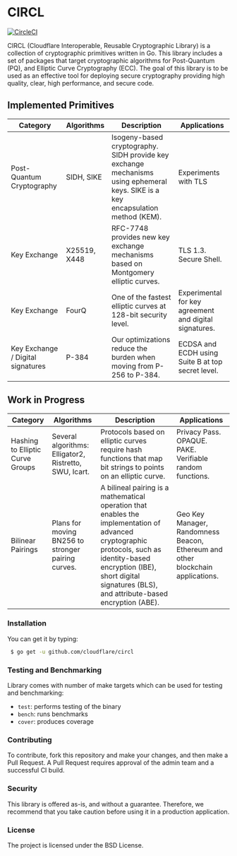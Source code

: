 # CIRCL
[![CircleCI](https://circleci.com/gh/cloudflare/circl/tree/master.svg?style=svg&circle-token=a184a4d0cbff045907c8061bda35fc17dab465dc)](https://circleci.com/gh/cloudflare/circl/tree/master)

CIRCL (Cloudflare Interoperable, Reusable Cryptographic Library) is a collection
of cryptographic primitives written in Go. This library includes a set of
packages that target cryptographic algorithms for Post-Quantum (PQ), and Elliptic
Curve Cryptography (ECC). The goal of this library is to be used as an effective
tool for deploying secure cryptography providing high quality, clear, high
performance, and secure code.

## Implemented Primitives

| Category | Algorithms | Description | Applications |
|-----------|------------|-------------|--------------|
| Post-Quantum Cryptography | SIDH, SIKE | Isogeny-based cryptography. SIDH provide key exchange mechanisms using ephemeral keys. SIKE is a key encapsulation method (KEM). | Experiments with TLS |
| Key Exchange | X25519, X448 | RFC-7748 provides new key exchange mechanisms based on Montgomery elliptic curves. | TLS 1.3. Secure Shell. |
| Key Exchange | FourQ | One of the fastest elliptic curves at 128-bit security level. | Experimental for key agreement and digital signatures. |
| Key Exchange / Digital signatures | P-384 | Our optimizations reduce the burden when moving from P-256 to P-384. |  ECDSA and ECDH using Suite B at top secret level. |

## Work in Progress

| Category | Algorithms | Description | Applications |
|-----------|------------|-------------|--------------|
| Hashing to Elliptic Curve Groups| Several algorithms: Elligator2, Ristretto, SWU, Icart. | Protocols based on elliptic curves require hash functions that map bit strings to points on an elliptic curve.  | Privacy Pass. OPAQUE. PAKE. Verifiable random functions. |
| Bilinear Pairings | Plans for moving BN256 to stronger pairing curves. | A bilineal pairing is a mathematical operation that enables the implementation of advanced cryptographic protocols, such as identity-based encryption (IBE), short digital signatures (BLS), and attribute-based encryption (ABE). | Geo Key Manager, Randomness Beacon, Ethereum and other blockchain applications. |


### Installation

You can get it by typing:

```sh
 $ go get -u github.com/cloudflare/circl
```

### Testing and Benchmarking

Library comes with number of make targets which can be used for testing and
benchmarking:

*   ``test``: performs testing of the binary
*   ``bench``: runs benchmarks
*   ``cover``: produces coverage

### Contributing

To contribute, fork this repository and make your changes, and then make a Pull
Request. A Pull Request requires approval of the admin team and a successful
CI build.

### Security

This library is offered as-is, and without a guarantee. Therefore, we recommend
that you take caution before using it in a production application.

### License

The project is licensed under the BSD License.
